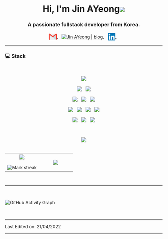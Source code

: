 


<h1 align="center">Hi, I'm Jin AYeong<img width="30px" src="https://raw.githubusercontent.com/iampavangandhi/iampavangandhi/master/gifs/Hi.gif"></h1>
<h3 font-size="20" align="center">A passionate fullstack developer from Korea.</h3>
<p align="center">
<a href="mailto:ayjindev@gmail.com" >
  <img align="center" alt="Jin AYeong | Gmail" width="26px" src="https://github.com/SatYu26/SatYu26/blob/master/Assets/Gmail.svg" />
</a> &nbsp;&nbsp;
<a href="https://keepgoinglog.tistory.com/" >
  <img align="center" alt="Jin AYeong | blog" width="26px" src="https://cdn-icons-png.flaticon.com/512/124/124033.png" />
</a> &nbsp;&nbsp;
<a href="https://www.linkedin.com/in/ayeong-jin-3b33ba227/" target="_blank">
  <img align="center" alt="Jin AYeong | Linkedin" width="24px" src="https://github.com/SatYu26/SatYu26/blob/master/Assets/Linkedin.svg" />
</a> &nbsp;&nbsp;
<p>

<!-- ### 💻 &nbsp;About Me 

- 🤔 &nbsp; Exploring new technologies and developing programming insights.
- 🎓 &nbsp; Learning -->


 <hr>


### 💻 Stack

<br>

<p  align="center">

<img src="https://img.shields.io/badge/jupyter-F3631D.svg?&style=for-the-badge&logo=jupyter&logoColor=white" height="25"/>
  </p>
  
<p  align="center">

<img src="https://img.shields.io/badge/html5-%23E34F26.svg?style=for-the-badge&logo=html5&logoColor=white" height="25"/>
  &nbsp;
  <img src="https://img.shields.io/badge/figma-%23F24E1E.svg?style=for-the-badge&logo=figma&logoColor=white" height="25">
  </p>
  
  <p  align="center">

<img src="https://img.shields.io/badge/Postman-FF6C37?style=for-the-badge&logo=postman&logoColor=white" height="25"/>
  &nbsp;
  <img src="https://img.shields.io/badge/bootstrap-%23563D7C.svg?style=for-the-badge&logo=bootstrap&logoColor=white" height="25">
  &nbsp;
  <img src="https://img.shields.io/badge/Sequelize-52B0E7?style=for-the-badge&logo=Sequelize&logoColor=white" height="25">
 </p>
 
 <p  align="center">

<img src="https://img.shields.io/badge/vuejs-%2335495e.svg?style=for-the-badge&logo=vuedotjs&logoColor=%234FC08D" height="25">
  &nbsp;
  <img src="https://img.shields.io/badge/node.js-6DA55F?style=for-the-badge&logo=node.js&logoColor=white" height="25">
  &nbsp;
  <img src="https://img.shields.io/badge/Python-3776AB?style=for-the-badge&logo=python&logoColor=white" height="25"> 
&nbsp;
  <img src="https://img.shields.io/badge/javascript-%23323330.svg?style=for-the-badge&logo=javascript&logoColor=%23F7DF1E" height="25">
  </p>
  
   <p  align="center">
    <img src="https://img.shields.io/badge/docker-%230db7ed.svg?style=for-the-badge&logo=docker&logoColor=white" height="25"/>  
&nbsp;
  <img src="https://img.shields.io/badge/postgres-%23316192.svg?style=for-the-badge&logo=postgresql&logoColor=white" height="25">
&nbsp;
  <img src="https://img.shields.io/badge/Visual_Studio_Code-0078D4?style=for-the-badge&logo=visual%20studio%20code&logoColor=white" height="25">
     </p>
     
<br>

<p  align="center">
<img src="https://user-images.githubusercontent.com/73097560/115834477-dbab4500-a447-11eb-908a-139a6edaec5c.gif"> 
                  
<br>
<br>
  
<table border="0" align="center">
<tr border="0">
<td width="50%" align="center">
  
  <img  align="center"  src="https://github-readme-stats.vercel.app/api?username=ayjindev&theme=cobalt&show_icons=true&count_private=true" />
  <br></br>
  <img  title="🔥 Get streak stats for your profile at git.io/streak-stats" alt="Mark streak" src="https://github-readme-streak-stats.herokuapp.com/?user=ayjindev&theme=dark&hide_border=true" />

</td>

<td width="50%" align="center">

  <img  align="center"  src="https://github-readme-stats.anuraghazra1.vercel.app/api/top-langs/?username=jay0v0&theme=dark&hide_border=true&no-bg=true&no-frame=true&langs_count=10"/>
  
  </td>
</tr>
</table>

<br>







<!-- <img src="https://user-images.githubusercontent.com/73097560/115834477-dbab4500-a447-11eb-908a-139a6edaec5c.gif">
</p>  
                                                                                     -->









<!-- 
<br>
<p align="center">
<div align=center>
  <a href="https://github.com/ryo-ma/github-profile-trophy" title="Go to Source">
      <img align="center" width=100% src="https://github-profile-trophy.vercel.app/?username=DHANOLA&theme=radical&margin-h=15&margin-w=5&no-bg=true" alt="TROPHY" />
    </a>
</div>
</p>

<br> -->

 <hr>

<br>
<p align="centre">
 
![GitHub Activity Graph](https://activity-graph.herokuapp.com/graph?username=jay0v0&bg_color=000000&color=4fff67&line=4fff67&point=ffffff&area=true&hide_border=true)  </p>

 <br> 
  
<!--   <br>
  <p align="center">
  <img src="https://github.com/jay0v0/jay0v0/raw/output/github-contribution-grid-snake.svg" alt="snake"></center>
</p>
 -->


------


Last Edited on: 21/04/2022


------
